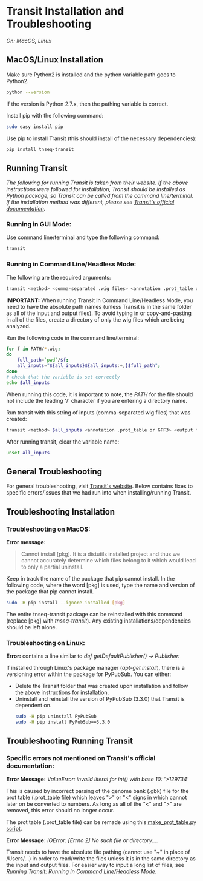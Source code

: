Transit Installation and Troubleshooting
=============================
_On: MacOS, Linux_
</br>

MacOS/Linux Installation
-------------------------------
Make sure Python2 is installed and the python variable path goes to Python2.
```bash
python --version
```
If the version is Python 2.7.x, then the pathing variable is correct. 
</br>

Install pip with the following command:
```bash
sudo easy install pip 
``` 

Use pip to install Transit (this should install of the necessary dependencies):
```bash
pip install tnseq-transit
``` 

Running Transit
-------------------------------
<i> The following for running Transit is taken from their website. If the above instructions were followed for installation, Transit should be installed as Python package, so Transit can be called from the command line/terminal. If the installation method was different, please see [Transit's official documentation](https://transit.readthedocs.io/en/latest/transit_running.html). </i>

### Running in GUI Mode: ###
Use command line/terminal and type the following command:
```bash
transit
```

### Running in Command Line/Headless Mode: ###
The following are the required arguments:
```bash
transit <method> <comma-separated .wig files> <annotation .prot_table or GFF3> <output file> [Optional Arguments]
``` 
__IMPORTANT:__ When running Transit in Command Line/Headless Mode, you need to have the absolute path names (unless Transit is in the same folder as all of the input and output files). 
To avoid typing in or copy-and-pasting in all of the files, create a directory of only the wig files which are being analyzed. 

Run the following code in the command line/terminal:
```bash
for f in PATH/*.wig;
do
	full_path=`pwd`/$f;
	all_inputs="${all_inputs}${all_inputs:+,}$full_path";
done
# check that the variable is set correctly
echo $all_inputs 
```
When running this code, it is important to note, the _PATH_ for the file should not include the leading '/' character if you are entering a directory name.

Run transit with this string of inputs (comma-separated wig files) that was created:
```bash
transit <method> $all_inputs <annotation .prot_table or GFF3> <output file> [Optional Arguments]
```

After running transit, clear the variable name:
```bash 
unset all_inputs
``` 

General Troubleshooting
------------------------------
For general troubleshooting, visit [Transit's website](https://transit.readthedocs.io/en/latest/transit_install.html#troubleshooting). Below contains fixes to specific errors/issues that we had run into when installing/running Transit.

Troubleshooting Installation
-------------------------------
<h3> Troubleshooting on MacOS: </h3>

__Error message:__ 
> Cannot install [pkg]. It is a distutils installed project and thus we cannot accurately determine which files belong to it which would lead to only a partial uninstall.

Keep in track the name of the package that pip cannot install. In the following code, where the word [pkg] is used, type the name and version of the package that pip cannot install. 
```bash
sudo -H pip install --ignore-installed [pkg]
```
The entire tnseq-transit package can be reinstalled with this command (replace [pkg] with _tnseq-transit_). Any existing installations/dependencies should be left alone.

<h3> Troubleshooting on Linux: </h3>

__Error:__ contains a line similar to _def getDefaultPublisher() -> Publisher:_

If installed through Linux's package manager (_apt-get install_), there is a versioning error within the package for PyPubSub. 
You can either:
* Delete the Transit folder that was created upon installation and follow the above instructions for installation.
* Uninstall and reinstall the version of PyPubSub (3.3.0) that Transit is dependent on.
    ```bash
	sudo -H pip uninstall PyPubSub
	sudo -H pip install PyPubSub==3.3.0
    ```

Troubleshooting Running Transit
-------------------------------
<h3> Specific errors not mentioned on Transit's official documentation: </h3>


__Error Message:__ _ValueError: invalid literal for int() with base 10: '>129734'_ 

This is caused by incorrect parsing of the genome bank (.gbk) file for the prot table (.prot_table file) which leaves ">" or "<" signs in which cannot later on be converted to numbers. As long as all of the "<" and ">" are removed, this error should no longer occur. 

The prot table (.prot_table file) can be remade using this [make_prot_table.py script](https://github.com/tang-amy/GeisingerLab/blob/wip/TnSeqProcessing/src/make_prot_table.py).   


__Error Message:__ _IOError: [Errno 2] No such file or directory:..._

Transit needs to have the absolute file pathing (cannot use "~" in place of /Users/...) in order to read/write the files unless it is in the same directory as the input and output files. For easier way to input a long list of files, see _Running Transit: Running in Command Line/Headless Mode_.
